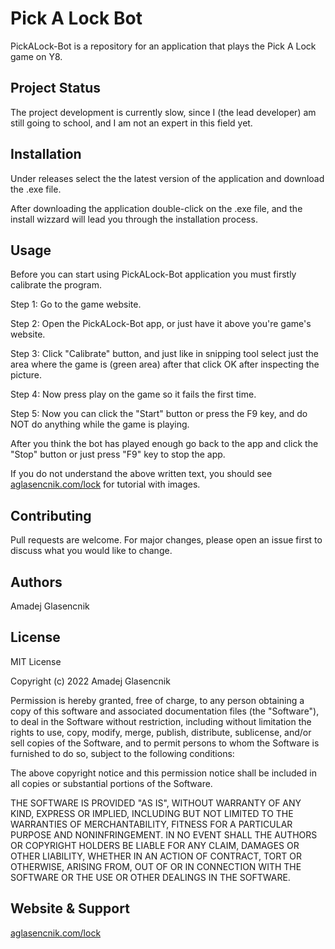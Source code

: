 # Pick A Lock Bot

PickALock-Bot is a repository for an application that plays the Pick A Lock game on Y8.

## Project Status
The project development is currently slow, since I (the lead developer) am still going to school, and I am not an expert in this field yet.

## Installation

Under releases select the the latest version of the application and download the .exe file.

After downloading the application double-click on the .exe file, and the install wizzard will lead you through the installation process.

## Usage
Before you can start using PickALock-Bot application you must firstly calibrate the program.

Step 1: Go to the game website.

Step 2: Open the PickALock-Bot app, or just have it above you're game's website.

Step 3: Click "Calibrate" button, and just like in snipping tool select just the area where the game is (green area) after that click OK after inspecting the picture.

Step 4: Now press play on the game so it fails the first time.

Step 5: Now you can click the "Start" button or press the F9 key, and do NOT do anything while the game is playing.

After you think the bot has played enough go back to the app and click the "Stop" button or just press "F9" key to stop the app.

If you do not understand the above written text, you should see [aglasencnik.com/lock](https://aglasencnik.com) for tutorial with images.


## Contributing
Pull requests are welcome. For major changes, please open an issue first to discuss what you would like to change.

## Authors
Amadej Glasencnik

## License
MIT License

Copyright (c) 2022 Amadej Glasencnik

Permission is hereby granted, free of charge, to any person obtaining a copy
of this software and associated documentation files (the "Software"), to deal
in the Software without restriction, including without limitation the rights
to use, copy, modify, merge, publish, distribute, sublicense, and/or sell
copies of the Software, and to permit persons to whom the Software is
furnished to do so, subject to the following conditions:

The above copyright notice and this permission notice shall be included in all
copies or substantial portions of the Software.

THE SOFTWARE IS PROVIDED "AS IS", WITHOUT WARRANTY OF ANY KIND, EXPRESS OR
IMPLIED, INCLUDING BUT NOT LIMITED TO THE WARRANTIES OF MERCHANTABILITY,
FITNESS FOR A PARTICULAR PURPOSE AND NONINFRINGEMENT. IN NO EVENT SHALL THE
AUTHORS OR COPYRIGHT HOLDERS BE LIABLE FOR ANY CLAIM, DAMAGES OR OTHER
LIABILITY, WHETHER IN AN ACTION OF CONTRACT, TORT OR OTHERWISE, ARISING FROM,
OUT OF OR IN CONNECTION WITH THE SOFTWARE OR THE USE OR OTHER DEALINGS IN THE
SOFTWARE.

## Website & Support
[aglasencnik.com/lock](https://aglasencnik.com/lock)
